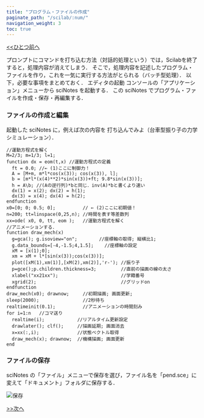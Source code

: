 ```yaml
---
title: "プログラム・ファイルの作成"
paginate_path: "/scilab/:num/"
navigation_weight: 3
toc: true
---
```

[<<ひとつ前へ](../2)

プロンプトにコマンドを打ち込む方法（対話的処理という）では，Scilabを終了すると，処理内容が消えてしまう．
そこで，処理内容を記述したプログラム・ファイルを作り，これを一気に実行する方法がとられる（バッチ型処理）．
以下，必要な事項をまとめておく．
エディタの起動
コンソールの「アプリケーション」メニューから sciNotes を起動する．
この sciNotes でプログラム・ファイルを作成・保存・再編集する．

### ファイルの作成と編集

起動した sciNotes に，例えば次の内容を 打ち込んでみよ（台車型振り子の力学シミュレーション）．

    //運動方程式を解く
    M=2/3; m=1/3; l=1;
    function dx = eom(t,x) //運動方程式の定義
      ft = 0.0; //← (1)ここに制御力！
      A = [M+m, m*l*cos(x(3)); cos(x(3)), l];
      b = [m*l*(x(4)**2)*sin(x(3))+ft; 9.8*sin(x(3))];
      h = A\b; //(Aの逆行列)*bと同じ．inv(A)*bと書くより速い
      dx(1) = x(2); dx(2) = h(1);
      dx(3) = x(4); dx(4) = h(2);
    endfunction
    x0=[0; 0; 0.5; 0];          // ← (2)ここに初期値！
    n=200; tt=linspace(0,25,n); //時間を表す等差数列
    xx=ode( x0, 0, tt, eom );   //運動方程式を解く
    //アニメーションする．
    function draw_mech(x)
      g=gca(); g.isoview="on";        //座標軸の取得; 縦横比1;
      g.data_bounds=[-4,-1.5;4,1.5];    //座標軸の設定
      xM = [x(1);0];
      xm = xM + l*[sin(x(3));cos(x(3))];
      plot([xM(1),xm(1)],[xM(2),xm(2)],'r-'); //振り子
      p=gce();p.children.thickness=3;         //直前の描画の線の太さ
      xlabel("xx21xx");                       //学籍番号
      xgrid(2);                               //グリッドon
    endfunction
    draw_mech(x0); drawnow;     //初期描画; 画面更新;
    sleep(2000);                //2秒待ち
    realtimeinit(0.1);          //アニメーションの時間刻み
    for i=1:n   //コマ送り
      realtime(i);            //リアルタイム更新設定
      drawlater(); clf();     //描画延期; 画面消去
      x=xx(:,i);              //状態ベクトル取得
      draw_mech(x); drawnow;  //機構描画; 画面更新
    end


### ファイルの保存

sciNotes の「ファイル」メニューで保存を選び，ファイル名を「pend.sce」に変えて「ドキュメント」フォルダに保存する．

![保存](../img/pend_save.png)


[>>次へ](../4)
